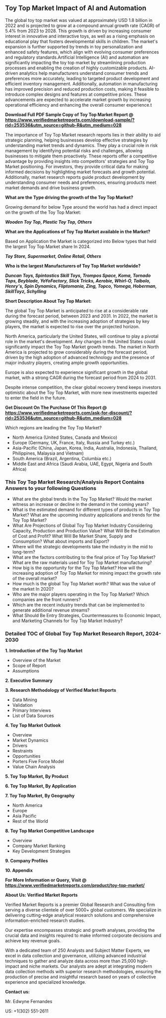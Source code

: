 <h2>Toy Top Market Impact of AI and Automation</h2>The global toy top market was valued at approximately USD 1.8 billion in 2022 and is projected to grow at a compound annual growth rate (CAGR) of 5.4% from 2023 to 2028. This growth is driven by increasing consumer interest in innovative and interactive toys, as well as a rising emphasis on educational play that fosters developmental skills in children. The market's expansion is further supported by trends in toy personalization and enhanced safety features, which align with evolving consumer preferences and regulatory standards.Artificial Intelligence (AI) and automation are significantly impacting the toy top market by streamlining production processes and enabling the creation of highly customizable products. AI-driven analytics help manufacturers understand consumer trends and preferences more accurately, leading to targeted product development and efficient inventory management. Additionally, automation in manufacturing has improved precision and reduced production costs, making it feasible to introduce complex designs and features at competitive prices. These advancements are expected to accelerate market growth by increasing operational efficiency and enhancing the overall consumer experience.t</p><p id="" class=""><strong>Download Full PDF Sample Copy of Toy Top Market Report @ <a href="https://www.verifiedmarketreports.com/download-sample/?rid=253536&utm_source=github-R&utm_medium=028" target="_blank">https://www.verifiedmarketreports.com/download-sample/?rid=253536&utm_source=github-R&utm_medium=028</a></strong></p><p>The importance of&nbsp;Toy Top Market research reports lies in their ability to aid strategic planning, helping businesses develop effective strategies by understanding market trends and dynamics. They play a crucial role in risk management by identifying potential risks and challenges, allowing businesses to mitigate them proactively. These reports offer a competitive advantage by providing insights into competitors' strategies and Toy Top Market positioning. For investors, they provide critical data for making informed decisions by highlighting market forecasts and growth potential. Additionally, market research reports guide product development by understanding consumer needs and preferences, ensuring products meet market demands and drive business growth.</p><p><strong>What are the&nbsp;Type driving the growth of the Toy Top Market?</strong></p><p id="" class="">Growing demand for below Type around the world has had a direct impact on the growth of the Toy Top Market:</p><em><strong>Wooden Toy Top, Plastic Toy Top, Others</strong></em></p><strong>What are the&nbsp;Applications&nbsp;of Toy Top Market available in the Market?</strong></p><p id="" class="">Based on Application the Market is categorized into Below types that held the largest Toy Top Market share In 2024.</p><em><strong>Toy Store, Supermarket, Online Retail, Others</strong></em></p><strong>Who is the largest Manufacturers of Toy Top Market worldwide?</strong></p><p><em><strong>Duncan Toys, Spintastics Skill Toys, Trompos Space, Koma, Tornado Tops, Beyblade, YoYoFactory, Slick Tricks, Aerobie, Whirl-O, Taibolo, Henry's, Spin Dynamics, Fliptomania, Zing, Topco, Yomega, Hoberman, SkillToyz, Schylling</strong></em></p><p id="" class=""><strong>Short Description About Toy Top Market:</strong></p><p>The global Toy Top Market is anticipated to rise at a considerable rate during the forecast period, between 2023 and 2031. In 2022, the market is growing steadily, and with the increasing adoption of strategies by key players, the market is expected to rise over the projected horizon.</p><p>North America, particularly the United States, will continue to play a pivotal role in the market's development. Any changes in the United States could significantly impact the Toy Top Market growth trends. The market in North America is projected to grow considerably during the forecast period, driven by the high adoption of advanced technology and the presence of major industry players, creating ample growth opportunities.</p><p>Europe is also expected to experience significant growth in the global market, with a strong CAGR during the forecast period from 2024 to 2031.</p><p>Despite intense competition, the clear global recovery trend keeps investors optimistic about the Toy Top Market, with more new investments expected to enter the field in the future.</p><p id="" class=""><strong>Get Discount On The Purchase Of This Report @ <a href="https://www.verifiedmarketreports.com/ask-for-discount/?rid=253536&utm_source=github-R&utm_medium=028" target="_blank">https://www.verifiedmarketreports.com/ask-for-discount/?rid=253536&utm_source=github-R&utm_medium=028</a></strong></p>Which regions are leading the Toy Top Market?</p><ul><li>North America (United States, Canada and Mexico)</li><li>Europe (Germany, UK, France, Italy, Russia and Turkey etc.)</li><li>Asia-Pacific (China, Japan, Korea, India, Australia, Indonesia, Thailand, Philippines, Malaysia and Vietnam)</li><li>South America (Brazil, Argentina, Columbia etc.)</li><li>Middle East and Africa (Saudi Arabia, UAE, Egypt, Nigeria and South Africa)</li></ul><h3 id="" class="">This Toy Top Market Research/Analysis Report Contains Answers to your following Questions</h3><ul><li>What are the global trends in the Toy Top Market? Would the market witness an increase or decline in the demand in the coming years?</li><li>What is the estimated demand for different types of products in Toy Top Market? What are the upcoming industry applications and trends for the Toy Top Market?</li><li>What Are Projections of Global Toy Top Market Industry Considering Capacity, Production and Production Value? What Will Be the Estimation of Cost and Profit? What Will Be Market Share, Supply and Consumption? What about imports and Export?</li><li>Where will the strategic developments take the industry in the mid to long-term?</li><li>What are the factors contributing to the final price of Toy Top Market? What are the raw materials used for Toy Top Market manufacturing?</li><li>How big is the opportunity for the Toy Top Market? How will the increasing adoption of Toy Top Market for mining impact the growth rate of the overall market?</li><li>How much is the global Toy Top Market worth? What was the value of the market In 2020?</li><li>Who are the major players operating in the Toy Top Market? Which companies are the front runners?</li><li>Which are the recent industry trends that can be implemented to generate additional revenue streams?</li><li>What Should Be Entry Strategies, Countermeasures to Economic Impact, and Marketing Channels for Toy Top Market Industry?</li></ul><h3 id="" class="">Detailed TOC of Global Toy Top Market Research Report, 2024-2030</h3><p id="" class=""><strong>1. Introduction of the Toy Top Market</strong></p><ul><li>Overview of the Market</li><li>Scope of Report</li><li>Assumptions</li></ul><p id="" class=""><strong>2. Executive Summary</strong></p><p id="" class=""><strong>3. Research Methodology of Verified Market Reports</strong></p><ul><li>Data Mining</li><li>Validation</li><li>Primary Interviews</li><li>List of Data Sources</li></ul><p id="" class=""><strong>4. Toy Top Market Outlook</strong></p><ul><li>Overview</li><li>Market Dynamics</li><li>Drivers</li><li>Restraints</li><li>Opportunities</li><li>Porters Five Force Model</li><li>Value Chain Analysis</li></ul><p id="" class=""><strong>5. Toy Top Market, By Product</strong></p><p id="" class=""><strong>6. Toy Top Market, By Application</strong></p><p id="" class=""><strong>7. Toy Top Market, By Geography</strong></p><ul><li>North America</li><li>Europe</li><li>Asia Pacific</li><li>Rest of the World</li></ul><p id="" class=""><strong>8. Toy Top Market Competitive Landscape</strong></p><ul><li>Overview</li><li>Company Market Ranking</li><li>Key Development Strategies</li></ul><p id="" class=""><strong>9. Company Profiles</strong></p><p id="" class=""><strong>10. Appendix</strong></p><p id="" class=""><strong>For More Information or Query, Visit @ <a href="https://www.verifiedmarketreports.com/product/toy-top-market/" target="_blank">https://www.verifiedmarketreports.com/product/toy-top-market/</a></strong></p><p id="" class=""><strong>About Us: Verified Market Reports</strong></p><p id="" class="">Verified Market Reports is a premier Global Research and Consulting firm serving a diverse clientele of over 5000+ global customers. We specialize in delivering cutting-edge analytical research solutions and comprehensive information-enriched research studies.</p><p id="" class="">Our expertise encompasses strategic and growth analyses, providing the crucial data and insights required to make informed corporate decisions and achieve key revenue goals.</p><p id="" class="">With a dedicated team of 250 Analysts and Subject Matter Experts, we excel in data collection and governance, utilizing advanced industrial techniques to gather and analyze data across more than 25,000 high-impact and niche markets. Our analysts are adept at integrating modern data collection methods with superior research methodologies, ensuring the production of precise and insightful research based on years of collective experience and specialized knowledge.</p><p id="" class=""><strong>Contact us:</strong></p><p id="" class="">Mr. Edwyne Fernandes</p><p id="" class="">US: +1(302) 551-2611</p>